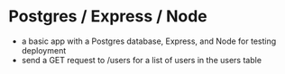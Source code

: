# Postgres / Express / Node

- a basic app with a Postgres database, Express, and Node for testing deployment
- send a GET request to /users for a list of users in the users table
